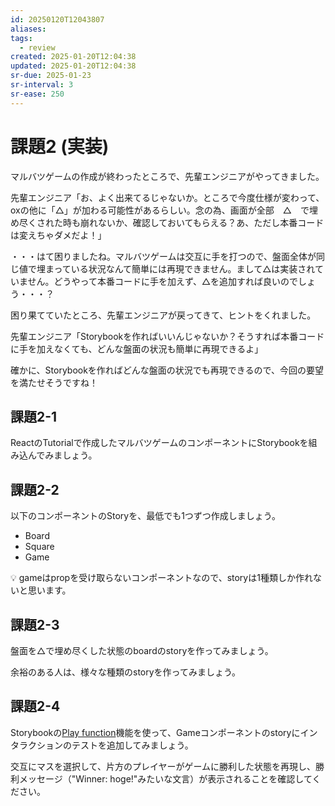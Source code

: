```yaml
---
id: 20250120T12043807
aliases: 
tags:
  - review
created: 2025-01-20T12:04:38
updated: 2025-01-20T12:04:38
sr-due: 2025-01-23
sr-interval: 3
sr-ease: 250
---
```


# 課題2 (実装)

マルバツゲームの作成が終わったところで、先輩エンジニアがやってきました。

先輩エンジニア「お、よく出来てるじゃないか。ところで今度仕様が変わって、oxの他に「△」が加わる可能性があるらしい。念の為、画面が全部　△　で埋め尽くされた時も崩れないか、確認しておいてもらえる？あ、ただし本番コードは変えちゃダメだよ！」

・・・はて困りましたね。マルバツゲームは交互に手を打つので、盤面全体が同じ値で埋まっている状況なんて簡単には再現できません。まして△は実装されていません。どうやって本番コードに手を加えず、△を追加すれば良いのでしょう・・・？

困り果てていたところ、先輩エンジニアが戻ってきて、ヒントをくれました。

先輩エンジニア「Storybookを作ればいいんじゃないか？そうすれば本番コードに手を加えなくても、どんな盤面の状況も簡単に再現できるよ」

確かに、Storybookを作ればどんな盤面の状況でも再現できるので、今回の要望を満たせそうですね！

## 課題2-1

ReactのTutorialで作成したマルバツゲームのコンポーネントにStorybookを組み込んでみましょう。

## 課題2-2

以下のコンポーネントのStoryを、最低でも1つずつ作成しましょう。

- Board
- Square
- Game

<aside>
💡 gameはpropを受け取らないコンポーネントなので、storyは1種類しか作れないと思います。

</aside>

## 課題2-3

盤面を△で埋め尽くした状態のboardのstoryを作ってみましょう。

余裕のある人は、様々な種類のstoryを作ってみましょう。

## 課題2-4

Storybookの[Play function](https://storybook.js.org/docs/writing-stories/play-function)機能を使って、Gameコンポーネントのstoryにインタラクションのテストを追加してみましょう。

交互にマスを選択して、片方のプレイヤーがゲームに勝利した状態を再現し、勝利メッセージ（"Winner: hoge!"みたいな文言）が表示されることを確認してください。


